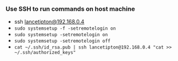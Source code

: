 ### Use SSH to run commands on host machine
* ssh lancetipton@192.168.0.4
* `sudo systemsetup -f -setremotelogin on`
* `sudo systemsetup -setremotelogin on`
* `sudo systemsetup -setremotelogin off`
* `cat ~/.ssh/id_rsa.pub | ssh lancetipton@192.168.0.4 "cat >> ~/.ssh/authorized_keys"`
